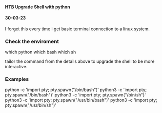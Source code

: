 #### HTB Upgrade Shell with python
#### 30-03-23

I forget this every time i get basic terminal connection to a linux system.

### Check the enviroment

which python
which bash
which sh

tailor the command from the details above to upgrade the shell to be more interactive.


### Examples

python -c 'import pty; pty.spawn("/bin/bash")'
python3 -c 'import pty; pty.spawn("/bin/bash")'
python3 -c 'import pty; pty.spawn("/bin/sh")'
python3 -c 'import pty; pty.spawn("/usr/bin/bash")'
python3 -c 'import pty; pty.spawn("/usr/bin/sh")'




